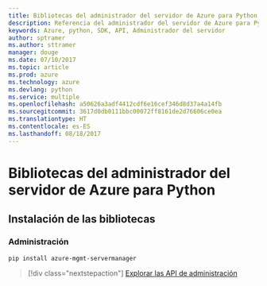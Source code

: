 ```yaml
---
title: Bibliotecas del administrador del servidor de Azure para Python
description: Referencia del administrador del servidor de Azure para Python
keywords: Azure, python, SDK, API, Administrador del servidor
author: sptramer
ms.author: sttramer
manager: douge
ms.date: 07/10/2017
ms.topic: article
ms.prod: azure
ms.technology: azure
ms.devlang: python
ms.service: multiple
ms.openlocfilehash: a50626a3adf4412cdf6e16cef346d8d37a4a14fb
ms.sourcegitcommit: 3617d0db0111bbc00072ff8161de2d76606ce0ea
ms.translationtype: HT
ms.contentlocale: es-ES
ms.lasthandoff: 08/18/2017
---
```

# <a name="azure-server-manager-libraries-for-python"></a>Bibliotecas del administrador del servidor de Azure para Python

## <a name="install-the-libraries"></a>Instalación de las bibliotecas


### <a name="management"></a>Administración

```bash
pip install azure-mgmt-servermanager
```
> [!div class="nextstepaction"]
> [Explorar las API de administración](/python/api/overview/azure/servermanager/managementlibrary)